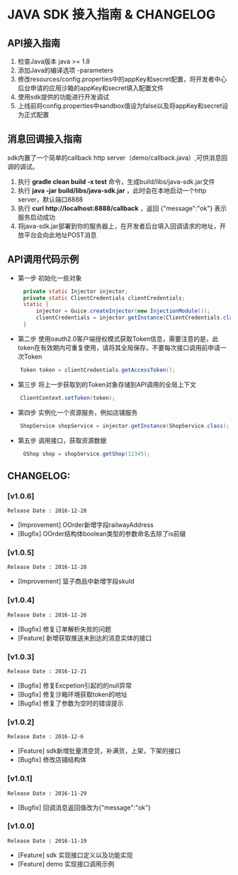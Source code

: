 # JAVA SDK 接入指南 & CHANGELOG

## API接入指南
  1. 检查Java版本 java >= 1.8
  2. 添加Java的编译选项 -parameters
  3. 修改resources/config.properties中的appKey和secret配置，将开发者中心后台申请的应用沙箱的appKey和secret填入配置文件
  4. 使用sdk提供的功能进行开发调试
  5. 上线前将config.properties中sandbox值设为false以及将appKey和secret设为正式配置
 
## 消息回调接入指南
  sdk内置了一个简单的callback http server（demo/callback.java）,可供消息回调的调试。
  
   1. 执行 **gradle clean build -x test** 命令，生成build/libs/java-sdk.jar文件
   2. 执行 **java -jar build/libs/java-sdk.jar** ，此时会在本地启动一个http server，默认端口8888
   3. 执行 **curl http://localhost:8888/callback** ，返回 {"message":"ok"} 表示服务启动成功
   4. 将java-sdk.jar部署到你的服务器上，在开发者后台填入回调请求的地址，开放平台会向此地址POST消息
 
## API调用代码示例
 
 - 第一步 初始化一些对象

```java
     private static Injector injector;
     private static ClientCredentials clientCredentials;
     static {
         injector = Guice.createInjector(new InjectionModule());
         clientCredentials = injector.getInstance(ClientCredentials.class);
     }
```
 
 - 第二步 使用oauth2.0客户端授权模式获取Token信息，需要注意的是，此token在有效期内可重复使用，请将其全局保存，不要每次接口调用前申请一次Token

```java
    Token token = clientCredentials.getAccessToken();
```

 - 第三步 将上一步获取到的Token对象存储到API调用的全局上下文

```java
    ClientContext.setToken(token);
```
 
 - 第四步 实例化一个资源服务，例如店铺服务

```java
    ShopService shopService = injector.getInstance(ShopService.class);         
```
 
 - 第五步 调用接口，获取资源数据

```java
     OShop shop = shopService.getShop(12345);
```
 

## CHANGELOG:


### [v1.0.6]

    Release Date : 2016-12-28

  - [Improvement] OOrder新增字段railwayAddress
  - [Bugfix] OOrder结构体boolean类型的参数命名去除了is前缀

### [v1.0.5]

    Release Date : 2016-12-28

  - [Improvement] 篮子商品中新增字段skuId

### [v1.0.4]

    Release Date : 2016-12-26

  - [Bugfix] 修复订单解析失败的问题
  - [Feature] 新增获取推送未到达的消息实体的接口

### [v1.0.3]

    Release Date : 2016-12-21

  - [Bugfix] 修复Excpetion引起的的null异常
  - [Bugfix] 修复沙箱环境获取token的地址
  - [Bugfix] 修复了参数为空时的错误提示

### [v1.0.2]

    Release Date : 2016-12-6

  - [Feature] sdk新增批量清空货，补满货，上架，下架的接口
  - [Bugfix] 修改店铺结构体

### [v1.0.1]

    Release Date : 2016-11-29

  - [Bugfix] 回调消息返回值改为{"message":"ok"}
  
### [v1.0.0]

    Release Date : 2016-11-19

  - [Feature] sdk 实现接口定义以及功能实现
  - [Feature] demo 实现接口调用示例
